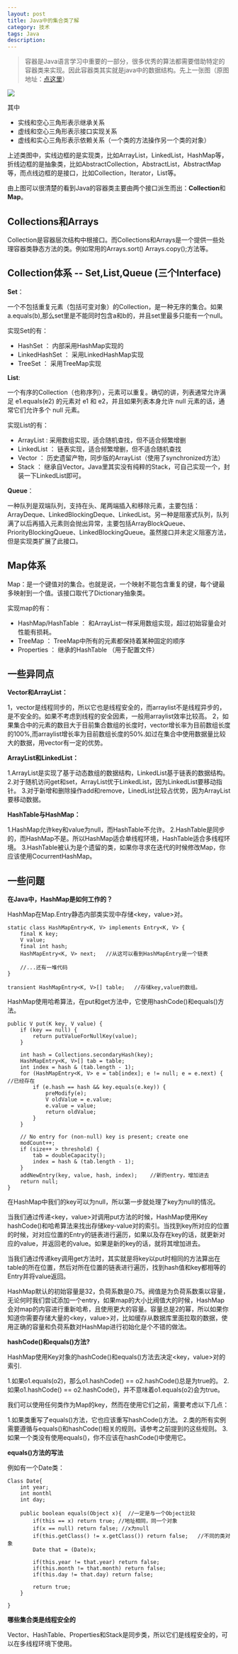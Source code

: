 ```yaml
---
layout: post
title: Java中的集合类了解
category: 技术
tags: Java
description: 
---
```



> 容器是Java语言学习中重要的一部分，很多优秀的算法都需要借助特定的容器类来实现。因此容器类其实就是java中的数据结构。先上一张图（原图地址：[点这里](http://www.cnblogs.com/xwdreamer/archive/2012/05/30/2526822.html)）

![](/public/img/blogimg/java_collections.png)


其中

- 实线和空心三角形表示继承关系
- 虚线和空心三角形表示接口实现关系
- 虚线和实心三角形表示依赖关系（一个类的方法操作另一个类的对象）


上述类图中，实线边框的是实现类，比如ArrayList，LinkedList，HashMap等，折线边框的是抽象类，比如AbstractCollection，AbstractList，AbstractMap等，而点线边框的是接口，比如Collection，Iterator，List等。

由上图可以很清楚的看到Java的容器类主要由两个接口派生而出：**Collection**和**Map**。


## Collections和Arrays

 Collection是容器层次结构中根接口。而Collections和Arrays是一个提供一些处理容器类静态方法的类。例如常用的Arrays.sort()    	Arrays.copy();方法等。

## Collection体系 -- Set,List,Queue (三个Interface)

**Set**：

一个不包括重复元素（包括可变对象）的Collection，是一种无序的集合。如果a.equals(b),那么set里是不能同时包含a和b的，并且set里最多只能有一个null。

实现Set的有：

- HashSet ： 内部采用HashMap实现的
- LinkedHashSet ： 采用LinkedHashMap实现
- TreeSet ： 采用TreeMap实现


**List**:

一个有序的Collection（也称序列），元素可以重复。确切的讲，列表通常允许满足 e1.equals(e2) 的元素对 e1 和 e2，并且如果列表本身允许 null 元素的话，通常它们允许多个 null 元素。

实现List的有：

- ArrayList : 采用数组实现，适合随机查找，但不适合频繁增删
- LinkedList ： 链表实现，适合频繁增删，但不适合随机查找
- Vector ： 历史遗留产物，同步版的ArrayList（使用了synchronized方法）
- Stack ： 继承自Vector。Java里其实没有纯粹的Stack，可自己实现一个，封装一下LinkedList即可。

**Queue**：

一种队列是双端队列，支持在头、尾两端插入和移除元素，主要包括：ArrayDeque、LinkedBlockingDeque、LinkedList。另一种是阻塞式队列，队列满了以后再插入元素则会抛出异常，主要包括ArrayBlockQueue、PriorityBlockingQueue、LinkedBlockingQueue。虽然接口并未定义阻塞方法，但是实现类扩展了此接口。


## Map体系

Map：是一个键值对的集合。也就是说，一个映射不能包含重复的键，每个键最多映射到一个值。该接口取代了Dictionary抽象类。

实现map的有：

- HashMap/HashTable ： 和ArrayList一样采用数组实现，超过初始容量会对性能有损耗。
- TreeMap ： TreeMap中所有的元素都保持着某种固定的顺序 
- Properties ： 继承的HashTable （用于配置文件）



## 一些异同点

**Vector和ArrayList：**

1，vector是线程同步的，所以它也是线程安全的，而arraylist不是线程异步的，是不安全的。如果不考虑到线程的安全因素，一般用arraylist效率比较高。
2，如果集合中的元素的数目大于目前集合数组的长度时，vector增长率为目前数组长度的100%,而arraylist增长率为目前数组长度的50%.如过在集合中使用数据量比较大的数据，用vector有一定的优势。

**ArrayList和LinkedList：**

1.ArrayList是实现了基于动态数组的数据结构，LinkedList基于链表的数据结构。
2.对于随机访问get和set，ArrayList优于LinkedList，因为LinkedList要移动指针。
3.对于新增和删除操作add和remove，LinedList比较占优势，因为ArrayList要移动数据。


**HashTable与HashMap：**

1.HashMap允许key和value为null，而HashTable不允许。
2.HashTable是同步的，而HashMap不是。所以HashMap适合单线程环境，HashTable适合多线程环境。
3.HashTable被认为是个遗留的类，如果你寻求在迭代的时候修改Map，你应该使用CocurrentHashMap。



## 一些问题

**在Java中，HashMap是如何工作的？**

HashMap在Map.Entry静态内部类实现中存储<key，value>对。
	
	static class HashMapEntry<K, V> implements Entry<K, V> {
        final K key;
        V value;
        final int hash;
        HashMapEntry<K, V> next;   //从这可以看到HashMapEntry是一个链表

		//...还有一堆代码
	}

    transient HashMapEntry<K, V>[] table;   //存储key,value的数组。

HashMap使用哈希算法，在put和get方法中，它使用hashCode()和equals()方法。

	public V put(K key, V value) {
        if (key == null) {
            return putValueForNullKey(value);
        }

        int hash = Collections.secondaryHash(key);
        HashMapEntry<K, V>[] tab = table;
        int index = hash & (tab.length - 1);
        for (HashMapEntry<K, V> e = tab[index]; e != null; e = e.next) {  //已经存在
            if (e.hash == hash && key.equals(e.key)) {
                preModify(e);
                V oldValue = e.value;
                e.value = value;
                return oldValue;
            }
        }

        // No entry for (non-null) key is present; create one
        modCount++;
        if (size++ > threshold) {
            tab = doubleCapacity();
            index = hash & (tab.length - 1);
        }
        addNewEntry(key, value, hash, index);    //新的entry，增加进去
        return null;
    }

在HashMap中我们的key可以为null，所以第一步就处理了key为null的情况。

当我们通过传递<key，value>对调用put方法的时候，HashMap使用Key hashCode()和哈希算法来找出存储key-value对的索引。当找到key所对应的位置的时候，对对应位置的Entry的链表进行遍历，如果以及存在key的话，就更新对应的value，并返回老的value。如果是新的key的话，就将其增加进去。

当我们通过传递key调用get方法时，其实就是将key以put时相同的方法算出在table的所在位置，然后对所在位置的链表进行遍历，找到hash值和key都相等的Entry并将value返回。

HashMap默认的初始容量是32，负荷系数是0.75。阀值是为负荷系数乘以容量，无论何时我们尝试添加一个entry，如果map的大小比阀值大的时候，HashMap会对map的内容进行重新哈希，且使用更大的容量。容量总是2的幂，所以如果你知道你需要存储大量的<key，value>对，比如缓存从数据库里面拉取的数据，使用正确的容量和负荷系数对HashMap进行初始化是个不错的做法。



**hashCode()和equals()方法?**


HashMap使用Key对象的hashCode()和equals()方法去决定<key，value>对的索引.

1.如果o1.equals(o2)，那么o1.hashCode() == o2.hashCode()总是为true的。
2.如果o1.hashCode() == o2.hashCode()，并不意味着o1.equals(o2)会为true。

我们可以使用任何类作为Map的key，然而在使用它们之前，需要考虑以下几点：

1.如果类重写了equals()方法，它也应该重写hashCode()方法。
2.类的所有实例需要遵循与equals()和hashCode()相关的规则。请参考之前提到的这些规则。
3.如果一个类没有使用equals()，你不应该在hashCode()中使用它。

**equals()方法的写法**

例如有一个Date类：

	Class Date{
		int year;
		int monthl
		int day;
	
		public boolean equals(Object x){  //一定是与一个Object比较
			if(this == x) return true; //地址相同，同一个对象
			if(x == null) return false; //x为null
			if(this.getClass() != x.getClass()) return false;	//不同的类对象
			Date that = (Date)x;

			if(this.year != that.year) return false;
			if(this.month != that.month) return false;
			if(this.day != that.day) return false;
			
			return true;
		}

	}	


**哪些集合类是线程安全的**

Vector、HashTable、Properties和Stack是同步类，所以它们是线程安全的，可以在多线程环境下使用。